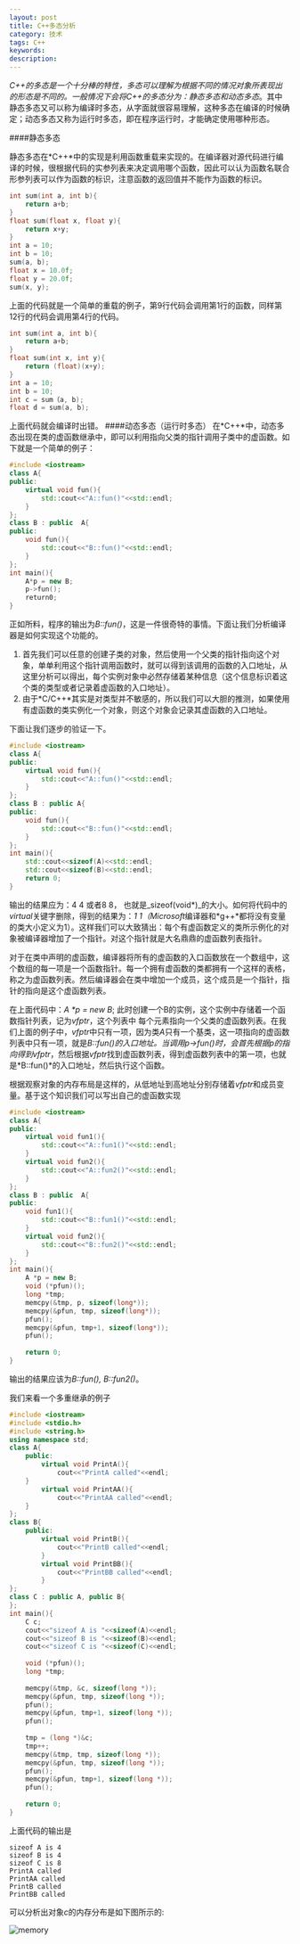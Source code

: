 ```yaml
---
layout: post
title: C++多态分析
category: 技术
tags: C++
keywords: 
description: 
---
```


*C++*的多态是一个十分棒的特性，多态可以理解为根据不同的情况对象所表现出的形态是不同的。一般情况下会将*C++*的多态分为：*静态多态*和*动态多态*。其中静态多态又可以称为编译时多态，从字面就很容易理解，这种多态在编译的时候确定；动态多态又称为运行时多态，即在程序运行时，才能确定使用哪种形态。

####静态多态

静态多态在*C++*中的实现是利用函数重载来实现的。在编译器对源代码进行编译的时候，很根据代码的实参列表来决定调用哪个函数，因此可以认为函数名联合形参列表可以作为函数的标识，注意函数的返回值并不能作为函数的标识。

``` C++
int sum(int a, int b){
    return a+b;
}
float sum(float x, float y){
    return x+y;
}
int a = 10;
int b = 10;
sum(a, b);
float x = 10.0f;
float y = 20.0f;
sum(x, y);
```
上面的代码就是一个简单的重载的例子，第9行代码会调用第1行的函数，同样第12行的代码会调用第4行的代码。

``` C++
int sum(int a, int b){
    return a+b;
}
float sum(int x, int y){
    return (float)(x+y);
}
int a = 10;
int b = 10;
int c = sum（a, b);
float d = sum(a, b);
```

上面代码就会编译时出错。
####动态多态（运行时多态）
在*C++*中，动态多态出现在类的虚函数继承中，即可以利用指向父类的指针调用子类中的虚函数。如下就是一个简单的例子：

``` C++
#include <iostream>
class A{
public:
    virtual void fun(){
        std::cout<<"A::fun()"<<std::endl;
    }
};
class B : public  A{
public:
    void fun(){
        std::cout<<"B::fun()"<<std::endl;
    }
};
int main(){
    A*p = new B;
    p->fun();
    return0;
}
```

正如所料，程序的输出为*B::fun()*，这是一件很奇特的事情。下面让我们分析编译器是如何实现这个功能的。

1. 首先我们可以任意的创建子类的对象，然后使用一个父类的指针指向这个对象，单单利用这个指针调用函数时，就可以得到该调用的函数的入口地址，从这里分析可以得出，每个实例对象中必然存储着某种信息（这个信息标识着这个类的类型或者记录着虚函数的入口地址）。
2. 由于*C/C++*其实是对类型并不敏感的，所以我们可以大胆的推测，如果使用有虚函数的类实例化一个对象，则这个对象会记录其虚函数的入口地址。

下面让我们逐步的验证一下。

``` C++
#include <iostream>
class A{
public:
    virtual void fun(){
        std::cout<<"A::fun()"<<std::endl;
    }
};
class B : public A{
public:
    void fun(){
        std::cout<<"B::fun()"<<std::endl;
    }
};
int main(){
    std::cout<<sizeof(A)<<std::endl;    
    std::cout<<sizeof(B)<<std::endl;
    return 0;
}
```

输出的结果应为：4 4 或者8 8， 也就是_sizeof(void\*)_的大小。如何将代码中的*virtual*关键字删除，得到的结果为：*1 1（Microsoft*编译器和*g++*都将没有变量的类大小定义为1）。这样我们可以大致猜出：每个有虚函数定义的类所示例化的对象被编译器增加了一个指针。对这个指针就是大名鼎鼎的虚函数列表指针。

对于在类中声明的虚函数，编译器将所有的虚函数的入口函数放在一个数组中，这个数组的每一项是一个函数指针。每一个拥有虚函数的类都拥有一个这样的表格，称之为虚函数列表。然后编译器会在类中增加一个成员，这个成员是一个指针，指针的指向是这个虚函数列表。

在上面代码中：_A *p = new B_; 此时创建一个B的实例，这个实例中存储着一个函数指针列表，记为*vfptr*，这个列表中 每个元素指向一个父类的虚函数列表。在我们上面的例子中，*vfptr*中只有一项，因为类*A*只有一个基类，这一项指向的虚函数列表中只有一项，就是*B::fun()*的入口地址。当调用*p->fun()*时，会首先根据p的指向得到*vfptr*，然后根据*vfptr*找到虚函数列表，得到虚函数列表中的第一项，也就是*B::fun()*的入口地址，然后执行这个函数。

根据观察对象的内存布局是这样的，从低地址到高地址分别存储着*vfptr*和成员变量。基于这个知识我们可以写出自己的虚函数实现

``` C++
#include <iostream>
class A{
public:
    virtual void fun1(){
        std::cout<<"A::fun1()"<<std::endl;
    }
    virtual void fun2(){
        std::cout<<"A::fun2()"<<std::endl;
    }
};
class B : public  A{
public:
    void fun1(){
        std::cout<<"B::fun1()"<<std::endl;
    }
    virtual void fun2(){
        std::cout<<"B::fun2()"<<std::endl;
    }
};
int main(){
    A *p = new B;
    void (*pfun)();
    long *tmp;
    memcpy(&tmp, p, sizeof(long*));
    memcpy(&pfun, tmp, sizeof(long*));
    pfun();
    memcpy(&pfun, tmp+1, sizeof(long*));
    pfun();
                                                              
    return 0;
}
```

输出的结果应该为*B::fun(), B::fun2()*。

我们来看一个多重继承的例子

``` C++
#include <iostream>
#include <stdio.h>
#include <string.h>
using namespace std;
class A{
    public:
        virtual void PrintA(){
            cout<<"PrintA called"<<endl;
    }    
        virtual void PrintAA(){
            cout<<"PrintAA called"<<endl;
    }    
};
class B{
    public:
        virtual void PrintB(){
            cout<<"PrintB called"<<endl;
        }
        virtual void PrintBB(){
            cout<<"PrintBB called"<<endl;
        }
};
class C : public A, public B{
};
int main(){
    C c;
    cout<<"sizeof A is "<<sizeof(A)<<endl;
    cout<<"sizeof B is "<<sizeof(B)<<endl;
    cout<<"sizeof C is "<<sizeof(C)<<endl;
            
    void (*pfun)();
    long *tmp;
            
    memcpy(&tmp, &c, sizeof(long *));
    memcpy(&pfun, tmp, sizeof(long *));
    pfun();
    memcpy(&pfun, tmp+1, sizeof(long *));
    pfun();
            
    tmp = (long *)&c;
    tmp++;
    memcpy(&tmp, tmp, sizeof(long *));
    memcpy(&pfun, tmp, sizeof(long *));
    pfun();
    memcpy(&pfun, tmp+1, sizeof(long *));
    pfun();
              
    return 0;
}
```

上面代码的输出是

```
sizeof A is 4
sizeof B is 4
sizeof C is 8
PrintA called
PrintAA called
PrintB called
PrintBB called
```

可以分析出对象*c*的内存分布是如下图所示的:

![memory](/public/img/C++ploy/1.png)
